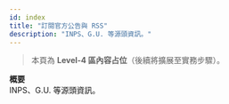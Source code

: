 ```yaml
---
id: index
title: "訂閱官方公告與 RSS"
description: "INPS、G.U. 等源頭資訊。"
---
```


> 本頁為 **Level-4 區內容占位**（後續將擴展至實務步驟）。

**概要**  
INPS、G.U. 等源頭資訊。
